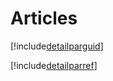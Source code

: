 # Articles

[!include[detailparguid](articles.detailparguid.autogen.md)]

[!include[detailparref](articles.detailparref.autogen.md)]


